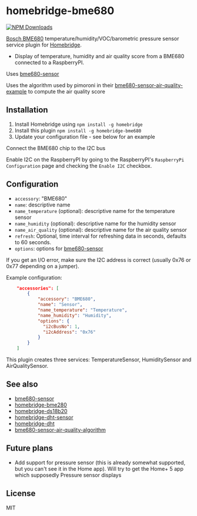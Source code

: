 # homebridge-bme680

[![NPM Downloads](https://img.shields.io/npm/dm/homebridge-bme680.svg?style=flat)](https://npmjs.org/package/homebridge-bme680)

[Bosch BME680](https://www.bosch-sensortec.com/bst/products/all_products/bme680)
temperature/humidity/VOC/barometric pressure sensor service plugin for [Homebridge](https://github.com/nfarina/homebridge).


* Display of temperature, humidity and air quality score from a BME680 connected to a RaspberryPI.

Uses [bme680-sensor](https://www.npmjs.com/package/bme680-sensor)

Uses the algorithm used by pimoroni in their [bme680-sensor-air-quality-example](https://github.com/pimoroni/bme680-python/blob/master/examples/indoor-air-quality.py) to compute the air quality score

## Installation
1.	Install Homebridge using `npm install -g homebridge`
2.	Install this plugin `npm install -g homebridge-bme680`
3.	Update your configuration file - see below for an example

Connect the BME680 chip to the I2C bus

Enable I2C on the RaspberryPI by going to the RaspberryPI's `RaspberryPi Configuration` page and checking the `Enable I2C` checkbox.

## Configuration
* `accessory`: "BME680"
* `name`: descriptive name
* `name_temperature` (optional): descriptive name for the temperature sensor
* `name_humidity` (optional): descriptive name for the humidity sensor
* `name_air_quality` (optional): descriptive name for the air quality sensor
* `refresh`: Optional, time interval for refreshing data in seconds, defaults to 60 seconds.
* `options`: options for [bme680-sensor](https://www.npmjs.com/package/bme680-sensor)

If you get an I/O error, make sure the I2C address is correct (usually 0x76 or 0x77 depending on a jumper).

Example configuration:

```json
    "accessories": [
        {
            "accessory": "BME680",
            "name": "Sensor",
            "name_temperature": "Temperature",
            "name_humidity": "Humidity",
            "options": {
              "i2cBusNo": 1,
              "i2cAddress": "0x76"
            }
        }
    ]
```

This plugin creates three services: TemperatureSensor, HumiditySensor and AirQualitySensor.

## See also

* [bme680-sensor](https://www.npmjs.com/package/bme680-sensor)
* [homebridge-bme280](https://www.npmjs.com/package/homebridge-bme280)
* [homebridge-ds18b20](https://www.npmjs.com/package/homebridge-ds18b20)
* [homebridge-dht-sensor](https://www.npmjs.com/package/homebridge-dht-sensor)
* [homebridge-dht](https://www.npmjs.com/package/homebridge-dht)
* [bme680-sensor-air-quality-algorithm](https://github.com/pimoroni/bme680-python/blob/master/examples/indoor-air-quality.py)

## Future plans
- Add support for pressure sensor (this is already somewhat supported, but you can't see it in the Home app). Will try to get the Home+ 5 app which supposedly Pressure sensor displays

## License

MIT
